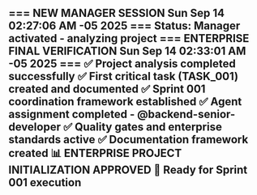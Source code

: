 === NEW MANAGER SESSION Sun Sep 14 02:27:06 AM -05 2025 ===
Status: Manager activated - analyzing project
=== ENTERPRISE FINAL VERIFICATION Sun Sep 14 02:33:01 AM -05 2025 ===
✅ Project analysis completed successfully
✅ First critical task (TASK_001) created and documented
✅ Sprint 001 coordination framework established
✅ Agent assignment completed - @backend-senior-developer
✅ Quality gates and enterprise standards active
✅ Documentation framework created
📊 ENTERPRISE PROJECT INITIALIZATION APPROVED
🎯 Ready for Sprint 001 execution
---
